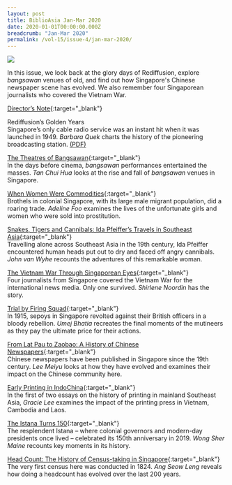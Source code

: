 ```yaml
---
layout: post
title: BiblioAsia Jan-Mar 2020
date: 2020-01-01T00:00:00.000Z
breadcrumb: "Jan-Mar 2020"
permalink: /vol-15/issue-4/jan-mar-2020/
---
```


<img src="/images/Vol-15-issue-4/vol15_iss4.jpg ">

In this issue, we look back at the glory days of Rediffusion, explore *bangsawan* venues of old, and find out how Singapore's Chinese newspaper scene has evolved. We also remember four Singaporean journalists who covered the Vietnam War.

[Director’s Note](https://eresources.nlb.gov.sg/webarchives/2020-10-21%2016:48:36.000/wp/details/http://www.nlb.gov.sg/biblioasia/2020/02/21/directors-note-16/){:target="_blank"}

Rediffusion’s Golden Years<br>Singapore’s only cable radio service was an instant hit when it was launched in 1949. *Barbara Quek* charts the history of the pioneering broadcasting station. [(PDF)](/past-issues/pdf/vol-15/v15-issue4_Rediffusion.pdf)

[The Theatres of Bangsawan](https://eresources.nlb.gov.sg/webarchives/2020-10-21%2016:49:12.000/wp/details/http://www.nlb.gov.sg/biblioasia/2020/02/21/the-theatres-of-bangsawan/){:target="_blank"}<br>In the days before cinema, *bangsawan* performances entertained the masses. *Tan Chui Hua* looks at the rise and fall of *bangsawan* venues in Singapore. 

[When Women Were Commodities](https://eresources.nlb.gov.sg/webarchives/2020-10-21%2016:45:55.000/wp/details/http://www.nlb.gov.sg/biblioasia/2020/02/21/when-women-were-commodities/){:target="_blank"}<br>Brothels in colonial Singapore, with its large male migrant population, did a roaring trade. *Adeline Foo* examines the lives of the unfortunate girls and women who were sold into prostitution. 

[Snakes, Tigers and Cannibals: Ida Pfeiffer’s Travels in Southeast Asia](https://eresources.nlb.gov.sg/webarchives/2020-10-21%2016:49:42.000/wp/details/http://www.nlb.gov.sg/biblioasia/2020/02/21/snakes-tigers-and-cannibals-ida-pfeiffers-travels-in-southeast-asia/){:target="_blank"}<br>Travelling alone across Southeast Asia in the 19th century, Ida Pfeiffer encountered human heads put out to dry and faced off angry cannibals. *John van Wyhe* recounts the adventures of this remarkable woman.

[The Vietnam War Through Singaporean Eyes](https://eresources.nlb.gov.sg/webarchives/2020-10-21%2016:50:27.000/wp/details/http://www.nlb.gov.sg/biblioasia/2020/02/21/the-vietnam-war-through-singapore-eyes/){:target="_blank"}<br>Four journalists from Singapore covered the Vietnam War for the international news media. Only one survived. *Shirlene Noordin* has the story. 

[Trial by Firing Squad](https://eresources.nlb.gov.sg/webarchives/2020-10-21%2016:48:03.000/wp/details/http://www.nlb.gov.sg/biblioasia/2020/02/21/trial-by-firing-squad/){:target="_blank"}<br>In 1915, sepoys in Singapore revolted against their British officers in a bloody rebellion. *Umej Bhatia* recreates the final moments of the mutineers as they pay the ultimate price for their actions.  

[From Lat Pau to Zaobao: A History of Chinese Newspapers](https://eresources.nlb.gov.sg/webarchives/2020-10-21%2016:47:03.000/wp/details/http://www.nlb.gov.sg/biblioasia/2020/02/21/from-lat-pau-to-zaobao-a-history-of-chinese-newspaper/){:target="_blank"}<br>Chinese newspapers have been published in Singapore since the 19th century. *Lee Meiyu* looks at how they have evolved and examines their impact on the Chinese community here.

[Early Printing in IndoChina](https://eresources.nlb.gov.sg/webarchives/2020-10-21%2016:46:35.000/wp/details/http://www.nlb.gov.sg/biblioasia/2020/02/21/early-printing-in-indochina/){:target="_blank"}<br>In the first of two essays on the history of printing in mainland Southeast Asia, *Gracie Lee* examines the impact of the printing press in Vietnam, Cambodia and Laos.

[The Istana Turns 150](https://eresources.nlb.gov.sg/webarchives/2020-10-21%2016:50:58.000/wp/details/http://www.nlb.gov.sg/biblioasia/2020/02/21/the-istana-turns-150/){:target="_blank"}<br>The resplendent Istana – where colonial governors and modern-day presidents once lived – celebrated its 150th anniversary in 2019. *Wong Sher Maine* recounts key moments in its history.

[Head Count: The History of Census-taking in Singapore](https://eresources.nlb.gov.sg/webarchives/2020-10-21%2016:47:33.000/wp/details/http://www.nlb.gov.sg/biblioasia/2020/02/21/head-count-the-history-of-census-taking-in-singapore/){:target="_blank"}<br>The very first census here was conducted in 1824. *Ang Seow Leng* reveals how doing a headcount has evolved over the last 200 years.

